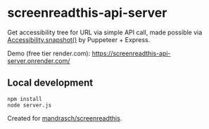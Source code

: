 # screenreadthis-api-server

Get accessibility tree for URL via simple API call, made possible via [Accessibility.snapshot()](https://pptr.dev/api/puppeteer.accessibility.snapshot) by Puppeteer + Express. 

Demo (free tier render.com): https://screenreadthis-api-server.onrender.com/

## Local development

```
npm install
node server.js
```

Created for [mandrasch/screenreadthis](https://github.com/mandrasch/screenreadthis).